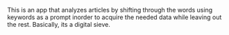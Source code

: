 This is an app that analyzes articles by shifting through the words using keywords as a prompt inorder to acquire the needed data while leaving out the rest. Basically, its a digital sieve. 
